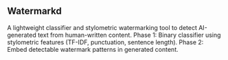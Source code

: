 ## Watermarkd
A lightweight classifier and stylometric watermarking tool to detect AI-generated text from human-written content.
Phase 1: Binary classifier using stylometric features (TF-IDF, punctuation, sentence length).
Phase 2: Embed detectable watermark patterns in generated content.